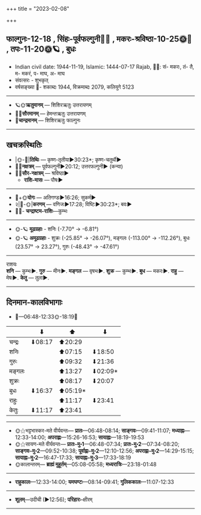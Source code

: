 +++
title = "2023-02-08"

+++
## फाल्गुनः-12-18  ,  सिंहः-पूर्वफल्गुनी🌛🌌  ,  मकरः-श्रविष्ठा-10-25🌞🌌  ,  तपः-11-20🌞🪐  ,  बुधः
- Indian civil date: 1944-11-19, Islamic: 1444-07-17 Rajab, 🌌🌞: सं- मकरः, तं- तै, म- मकरं, प- माघ, अ- माघ
- संवत्सरः - शुभकृत्
- वर्षसङ्ख्या 🌛- शकाब्दः 1944, विक्रमाब्दः 2079, कलियुगे 5123
___________________
- 🪐🌞**ऋतुमानम्** — शिशिरऋतुः उत्तरायणम्
- 🌌🌞**सौरमानम्** — हेमन्तऋतुः उत्तरायणम्
- 🌛**चान्द्रमानम्** — शिशिरऋतुः फाल्गुनः
___________________


## खचक्रस्थितिः
- |🌞-🌛|**तिथिः** — कृष्ण-तृतीया►30:23*; कृष्ण-चतुर्थी►  
- 🌌🌛**नक्षत्रम्** — पूर्वफल्गुनी►20:12; उत्तरफल्गुनी► (कन्या)  
- 🌌🌞**सौर-नक्षत्रम्** — श्रविष्ठा►  
  - **राशि-मासः** — पौषः► 
___________________
- 🌛+🌞**योगः** — अतिगण्डः►16:26; सुकर्म►  
- २|🌛-🌞|**करणम्** — वणिजः►17:28; विष्टिः►30:23*; बवः►  
- 🌌🌛- **चन्द्राष्टम-राशिः**—कुम्भः  
___________________
- 🌞-🪐 **मूढग्रहाः** - शनिः (-7.70° → -6.81°)
- 🌞-🪐 **अमूढग्रहाः** - शुक्रः (-25.85° → -26.07°), मङ्गलः (-113.00° → -112.26°), बुधः (23.57° → 23.27°), गुरुः (-48.43° → -47.61°)
___________________
राशयः  
**शनि** — कुम्भः►. **गुरु** — मीनः►. **मङ्गल** — वृषभः►. **शुक्र** — कुम्भः►. **बुध** — मकरः►. **राहु** — मेषः►. **केतु** — तुला►. 
___________________


## दिनमान-कालविभागाः
- 🌅—06:48-12:33🌞-18:19🌇  

|      |⬇     |⬆     |⬇     |
|------|-----|-----|------|
|चन्द्रः|⬇08:17 |⬆20:29 |     |
|शनिः   |     |⬆07:15 |⬇18:50 |
|गुरुः  |     |⬆09:32 |⬇21:36 |
|मङ्गलः |     |⬆13:27 |⬇02:09*|
|शुक्रः |     |⬆08:17 |⬇20:07 |
|बुधः   |⬇16:37 |⬆05:19*|     |
|राहुः  |     |⬆11:17 |⬇23:41 |
|केतुः  |⬇11:17 |⬆23:41 |     |
___________________
- 🌞⚝भट्टभास्कर-मते वीर्यवन्तः— **प्रातः**—06:48-08:14; **साङ्गवः**—09:41-11:07; **मध्याह्नः**—12:33-14:00; **अपराह्णः**—15:26-16:53; **सायाह्नः**—18:19-19:53  
- 🌞⚝सायण-मते वीर्यवन्तः— **प्रातः-मु॰1**—06:48-07:34; **प्रातः-मु॰2**—07:34-08:20; **साङ्गवः-मु॰2**—09:52-10:38; **पूर्वाह्णः-मु॰2**—12:10-12:56; **अपराह्णः-मु॰2**—14:29-15:15; **सायाह्नः-मु॰2**—16:47-17:33; **सायाह्नः-मु॰3**—17:33-18:19  
- 🌞कालान्तरम्— **ब्राह्मं मुहूर्तम्**—05:08-05:58; **मध्यरात्रिः**—23:18-01:48  
___________________
- **राहुकालः**—12:33-14:00; **यमघण्टः**—08:14-09:41; **गुलिककालः**—11:07-12:33  
___________________
- **शूलम्**—उदीची (►12:56); **परिहारः**–क्षीरम्  
___________________
